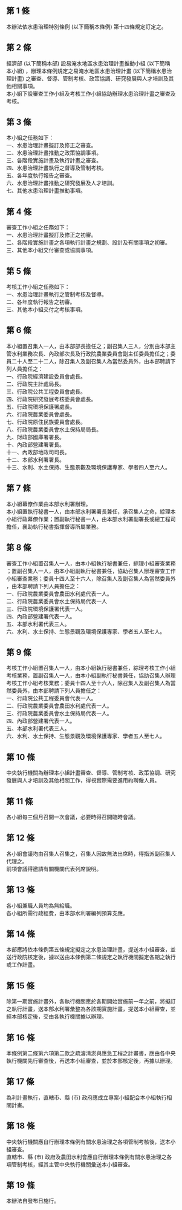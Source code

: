 第 1 條
-------
本辦法依水患治理特別條例 (以下簡稱本條例) 第十四條規定訂定之。

第 2 條
-------
經濟部 (以下簡稱本部) 設易淹水地區水患治理計畫推動小組 (以下簡稱  
本小組) ，辦理本條例規定之易淹水地區水患治理計畫 (以下簡稱水患治  
理計畫) 之審查、督導、管制考核、政策協調、研究發展與人才培訓及其  
他相關事項。  
本小組下設審查工作小組及考核工作小組協助辦理水患治理計畫之審查及  
考核。

第 3 條
-------
本小組之任務如下：  
一、水患治理計畫擬訂及修正之審查。  
二、水患治理計畫推動之政策協調事項。  
三、各階段實施計畫及執行計畫之審查。  
四、水患治理計畫執行之督導及管制考核。  
五、各年度執行報告之審查。  
六、水患治理計畫推動之研究發展及人才培訓。  
七、其他水患治理計畫推動事項。

第 4 條
-------
審查工作小組之任務如下：  
一、水患治理計畫擬訂及修正之初審。  
二、各階段實施計畫之各項執行計畫之規劃、設計及有關事項之初審。  
三、其他本小組交付審查或協調事項。

第 5 條
-------
考核工作小組之任務如下：  
一、水患治理計畫執行之管制考核及督導。  
二、各年度執行報告之初審。  
三、其他本小組交付之考核事項。

第 6 條
-------
本小組置召集人一人，由本部部長擔任之；副召集人三人，分別由本部主  
管水利業務次長、內政部次長及行政院農業委員會副主任委員擔任之；委  
員二十人至二十二人，除召集人及副召集人為當然委員外，由本部聘請下  
列人員擔任之：  
一、行政院經濟建設委員會處長。  
二、行政院主計處局長。  
三、行政院公共工程委員會處長。  
四、行政院研究發展考核委員會處長。  
五、行政院環境保護署處長。  
六、行政院農業委員會處長。  
七、行政院原住民族委員會處長。  
八、行政院農業委員會水土保持局局長。  
九、財政部國庫署署長。  
十、內政部營建署署長。  
十一、內政部地政司司長。  
十二、本部水利署署長。  
十三、水利、水土保持、生態景觀及環境保護專家、學者四人至六人。

第 7 條
-------
本小組幕僚作業由本部水利署辦理。  
本小組置執行秘書一人，由本部水利署署長兼任，承召集人之命，綜理本  
小組行政幕僚作業；置副執行秘書一人，由本部水利署副署長或總工程司  
擔任，襄助執行秘書指揮督導所屬業務。

第 8 條
-------
審查工作小組置召集人一人，由本小組執行秘書兼任，綜理小組審查業務  
；置副召集人一人，由本小組副執行秘書兼任，協助召集人辦理審查工作  
小組審查業務；委員十四人至十六人，除召集人及副召集人為當然委員外  
，由本部聘請下列人員擔任之：  
一、行政院農業委員會農田水利處代表一人。  
二、行政院農業委員會水土保持局代表一人  
三、行政院環境保護署代表一人。  
四、內政部營建署代表一人。  
五、本部水利署代表三人。  
六、水利、水土保持、生態景觀及環境保護專家、學者五人至七人。

第 9 條
-------
考核工作小組置召集人一人，由本小組執行秘書兼任，綜理考核工作小組  
考核業務，置副召集人一人，由本小組副執行秘書兼任，協助召集人辦理  
考核工作小組考核業務；委員十四人至十六人，除召集人及副召集人為當  
然委員外，由本部聘請下列人員擔任之：  
一、行政院公共工程委員會代表一人。  
二、行政院農業委員會農田水利處代表一人。  
三、行政院農業委員會水土保持局代表一人。  
四、內政部營建署代表一人。  
五、本部水利署代表三人。  
六、水利、水土保持、生態景觀及環境保護專家、學者五人至七人。

第 10 條
--------
中央執行機關為辦理本小組計畫審查、督導、管制考核、政策協調、研究  
發展與人才培訓及其他相關工作，得視實際需要進用約聘僱人員。

第 11 條
--------
各小組每三個月召開一次會議，必要時得召開臨時會議。

第 12 條
--------
各小組會議均由召集人召集之，召集人因故無法出席時，得指派副召集人  
代理之。  
前項會議得邀請有關機關代表列席說明。

第 13 條
--------
各小組兼職人員均為無給職。  
各小組所需行政經費，由本部水利署編列預算支應。

第 14 條
--------
本部應將依本條例第五條規定擬定之水患治理計畫，提送本小組審查，並  
送行政院核定後，據以送由本條例第二條規定之執行機關擬定各期之執行  
或工作計畫。

第 15 條
--------
除第一期實施計畫外，各執行機關應於各期開始實施前一年之前，將擬訂  
之執行計畫，送本部水利署彙整為各該期實施計畫，提送本小組審查，並  
經本部核定後，交由各執行機關據以辦理。

第 16 條
--------
本條例第二條第六項第二款之疏濬清淤與應急工程之計畫書，應由各中央  
執行機關先行審查後，再送本小組審查，並於本部核定後，再據以辦理。

第 17 條
--------
為利計畫執行，直轄市、縣 (市) 政府應成立專案小組配合本小組執行相  
關計畫。

第 18 條
--------
中央執行機關應自行辦理本條例有關水患治理之各項管制考核後，送本小  
組審查。  
直轄市、縣 (市) 政府及農田水利會應自行辦理本條例有關水患治理之各  
項管制考核，經其主管中央執行機關彙送本小組審查。

第 19 條
--------
本辦法自發布日施行。

